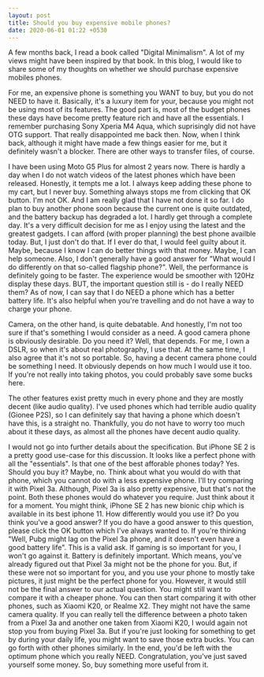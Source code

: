 ```yaml
---
layout: post
title: Should you buy expensive mobile phones?
date: 2020-06-01 01:22 +0530
---
```


A few months back, I read a book called "Digital Minimalism". A lot of my views might have been inspired by that book. In this blog, I would like to share some of my thoughts on whether we should purchase expensive mobiles phones.  

For me, an expensive phone is something you WANT to buy, but you do not NEED to have it. Basically, it's a luxury item for your, because you might not be using most of its features. The good part is, most of the budget phones these days have become pretty feature rich and have all the essentials. I remember purchasing Sony Xperia M4 Aqua, which suprisingly did not have OTG support. That really disappointed me back then. Now, when I think back, although it might have made a few things easier for me, but it definitely wasn't a blocker. There are other ways to transfer files, of course.  

I have been using Moto G5 Plus for almost 2 years now. There is hardly a day when I do not watch videos of the latest phones which have been released. Honestly, it tempts me a lot. I always keep adding these phone to my cart, but I never buy. Something always stops me from clicking that OK button. I'm not OK. And I am really glad that I have not done it so far. I do plan to buy another phone soon because the current one is quite outdated, and the battery backup has degraded a lot. I hardly get through a complete day. It's a very difficult decision for me as I enjoy using the latest and the greatest gadgets. I can afford (with proper planning) the best phone availble today. But, I just don't do that. If I ever do that, I would feel guilty about it. Maybe, because I know I can do better things with that money. Maybe, I can help someone. Also, I don't generally have a good answer for "What would I do differently on that so-called flagship phone?". Well, the performance is definitely going to be faster. The experience would be smoother with 120Hz display these days. BUT, the important question still is - do I really NEED them? As of now, I can say that I do NEED a phone which has a better battery life. It's also helpful when you're travelling and do not have a way to charge your phone.  

Camera, on the other hand, is quite debatable. And honestly, I'm not too sure if that's something I would consider as a need. A good camera phone is obviously desirable. Do you need it? Well, that depends. For me, I own a DSLR, so when it's about real photography, I use that. At the same time, I also agree that it's not so portable. So, having a decent camera phone could be something I need. It obviously depends on how much I would use it too. If you're not really into taking photos, you could probably save some bucks here.  

The other features exist pretty much in every phone and they are mostly decent (like audio quality). I've used phones which had terrible audio quality (Gionee P2S), so I can definitely say that having a phone which doesn't have this, is a straight no. Thankfully, you do not have to worry too much about it these days, as almost all the phones have decent audio quality.  

I would not go into further details about the specification. But iPhone SE 2 is a pretty good use-case for this discussion. It looks like a perfect phone with all the "essentials". Is that one of the best afforable phones today? Yes. Should you buy it? Maybe, no. Think about what you would do with that phone, which you cannot do with a less expensive phone. I'll try comparing it with Pixel 3a. Although, Pixel 3a is also pretty expensive, but that's not the point. Both these phones would do whatever you require. Just think about it for a moment. You might think, iPhone SE 2 has new bionic chip which is available in its best iphone 11. How differently would you use it? Do you think you've a good answer? If you do have a good answer to this question, please click the OK button which I've always wanted to. If you're thinking "Well, Pubg might lag on the Pixel 3a phone, and it doesn't even have a good battery life". This is a valid ask. If gaming is so important for you, I won't go against it. Battery is definitely important. Which means, you've already figured out that Pixel 3a might not be the phone for you. But, if these were not so important for you, and you use your phone to mostly take pictures, it just might be the perfect phone for you. However, it would still not be  the final answer to our actual question. You might still want to compare it with a cheaper phone. You can then start comparing it with other phones, such as Xiaomi K20, or Realme X2. They might not have the same camera quality. If you can really tell the difference between a photo taken from a Pixel 3a and another one taken from Xiaomi K20, I would again not stop you from buying Pixel 3a. But if you're just looking for something to get by during your daily life, you might want to save those extra bucks. You can go forth with other phones similarly. In the end, you'd be left with the optimum phone which you really NEED. Congratulation, you've just saved yourself some money. So, buy something more useful from it.
